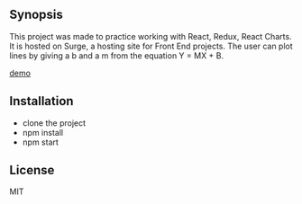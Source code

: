 ## Synopsis

This project was made to practice working with React, Redux, React Charts. It is hosted on Surge, a hosting site for Front End projects. The user can plot lines by giving a b and a m from the equation Y = MX + B.

[demo](lineplotter.surge.sh)

## Installation

- clone the project
- npm install
- npm start

## License

MIT